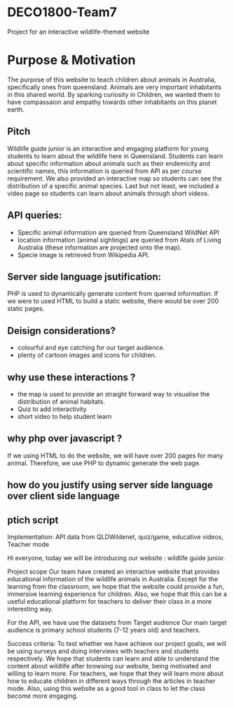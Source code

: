 # DECO1800-Team7
Project for an interactive wildlife-themed website

# Purpose & Motivation
The purpose of this website to teach children about animals in Australia, specifically ones from queensland. Animals are very important inhabitants in this shared world. By sparking curiosity in Children, we wanted them to have compassaion and empathy towards other inhabitants on this planet earth.


## Pitch 
Wildlife guide junior is an interactive and engaging platform for young students to learn about the wildlife here in Queensland. Students can learn about specific information about animals such as their endemicity and scientific names, this information is queried from API as per course requirement. We also provided an interactive map so students can see the distribution of a specific animal species. Last but not least, we included a video page so students can learn about animals through short videos. 




## API queries:
* Specific animal information are queried from Queensland WildNet API
* location information (animal sightings) are queried from Atals of Living Australia (these information are projected onto the map).
* Specie image is retrieved from Wikipedia API.

## Server side language jsutification:
PHP is used to dynamically generate content from queried information. If we were to used HTML to build a static website, there would be over 200 static pages. 



## Deisign considerations?
* colourful and eye catching for our target audience. 
* plenty of cartoon images and icons for children.

## why use these interactions ?
* the map is used to provide an straight forward way to visualise the distribution of animal habitats. 
* Quiz to add interactivity 
* short video to help student learn 

## why php over javascript ?
If we using HTML to do the website, we will have over 200 pages for many animal. Therefore, we use PHP to dynamic generate the web page.

## how do you justify using server side language over client side language








## ptich script



Implementation: API data from QLDWildenet, quiz/game, educative videos, Teacher mode


Hi everyone, today we will be introducing our website : wildlife guide junior.


Project scope
 Our team have created an interactive website that provides educational information of the wildlife animals in Australia. Except for the learning from the classroom, we hope that the website could provide a fun, immersive learning experience for children. Also, we hope that this can be a useful educational platform for teachers to deliver their class in a more interesting way.


For the API, we have use the datasets from 
Target audience
Our main target audience is primary school students (7-12 years old) and teachers.


Success criteria:
To test whether we have achieve our project goals, we will be using surveys and doing interviews with teachers and students respectively. We hope that students can learn and able to understand the content about wildlife after browsing our website, being motivated and willing to learn more. For teachers, we hope that they will learn more about how to educate children in different ways through the articles in teacher mode. Also, using this website as a good tool in class to let the class become more engaging.

